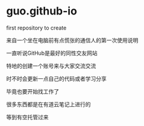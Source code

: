 # guo.github-io
first repository to create



来自一个坐在电脑前有点慌张的通信人的第一次使用说明

一直听说GitHub是最好的同性交友网站

特地的创建一个账号来与大家交流交流

时不时会更新一点自己的代码或者学习分享

毕竟也要开始找工作了

很多东西都是在有道云笔记上进行的

等到有空托管过来
